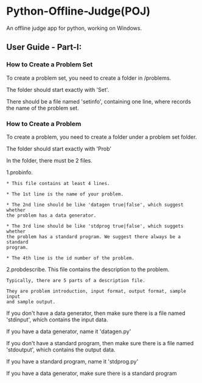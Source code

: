 # Python-Offline-Judge(POJ)

An offline judge app for python, working on Windows.

## User Guide - Part-I:

### How to Create a Problem Set
To create a problem set, you need to create a folder in /problems.

The folder should start exactly with 'Set'.

There should be a file named 'setinfo', containing one line, where records
the name of the problem set.

### How to Create a Problem
To create a problem, you need to create a folder under a problem set folder.

The folder should start exactly with 'Prob'

In the folder, there must be 2 files.

1.probinfo.

    * This file contains at least 4 lines.

    * The 1st line is the name of your problem.

    * The 2nd line should be like 'datagen true|false', which suggest whether
    the problem has a data generator.

    * The 3rd line should be like 'stdprog true|false', which suggets whether
    the problem has a standard program. We suggest there always be a standard
    program.
    
    * The 4th line is the id number of the problem.

2.probdescribe.
    This file contains the description to the problem.

    Typically, there are 5 parts of a description file.

    They are problem introduction, input format, output format, sample input
    and sample output.

If you don't have a data generator, then make sure there is a file named
'stdinput', which contains the input data.

If you have a data generator, name it 'datagen.py'

If you don't have a standard program, then make sure there is a file named
'stdoutput', which contains the output data.

If you have a standard program, name it 'stdprog.py'

If you have a data generator, make sure there is a standard program
